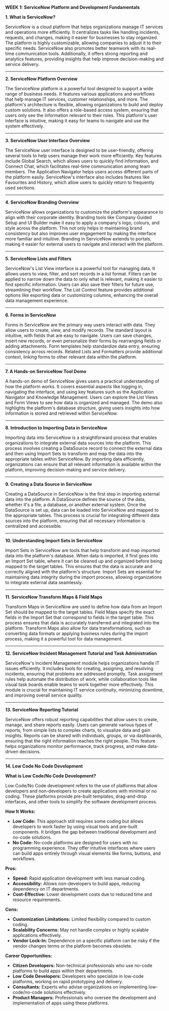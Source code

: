﻿**WEEK 1:** **ServiceNow Platform and Development Fundamentals**

**1. What is ServiceNow?**

ServiceNow is a cloud platform that helps organizations manage IT services and operations more efficiently. It centralizes tasks like handling incidents, requests, and changes, making it easier for businesses to stay organized. The platform is highly customizable, allowing companies to adjust it to their specific needs. ServiceNow also promotes better teamwork with its real-time communication tools. Additionally, it offers strong reporting and analytics features, providing insights that help improve decision-making and service delivery.

-----
**2. ServiceNow Platform Overview**

The ServiceNow platform is a powerful tool designed to support a wide range of business needs. It features various applications and workflows that help manage IT services, customer relationships, and more. The platform's architecture is flexible, allowing organizations to build and deploy custom solutions. It also offers a role-based access system, ensuring that users only see the information relevant to their roles. This platform's user interface is intuitive, making it easy for teams to navigate and use the system effectively.

-----
**3. ServiceNow User Interface Overview**

The ServiceNow user interface is designed to be user-friendly, offering several tools to help users manage their work more efficiently. Key features include Global Search, which allows users to quickly find information, and Connect Chat, which facilitates real-time communication among team members. The Application Navigator helps users access different parts of the platform easily. ServiceNow's interface also includes features like Favourites and History, which allow users to quickly return to frequently used sections.

-----
**4. ServiceNow Branding Overview**

ServiceNow allows organizations to customize the platform's appearance to align with their corporate identity. Branding tools like Company Guided Setup and UI Builder make it easy to apply a company's logo, colours, and style across the platform. This not only helps in maintaining brand consistency but also improves user engagement by making the interface more familiar and intuitive. Branding in ServiceNow extends to portals, making it easier for external users to navigate and interact with the platform.

-----
**5. ServiceNow Lists and Filters**

ServiceNow's List View interface is a powerful tool for managing data. It allows users to view, filter, and sort records in a list format. Filters can be applied to narrow down the data to only what is relevant, making it easier to find specific information. Users can also save their filters for future use, streamlining their workflow. The List Control feature provides additional options like exporting data or customizing columns, enhancing the overall data management experience.

-----
**6. Forms in ServiceNow**

Forms in ServiceNow are the primary way users interact with data. They allow users to create, view, and modify records. The standard layout is intuitive, with fields that are easy to navigate. Users can save changes, insert new records, or even personalize their forms by rearranging fields or adding attachments. Form templates help standardize data entry, ensuring consistency across records. Related Lists and Formatters provide additional context, linking forms to other relevant data within the platform.

-----
**7. A Hands-on ServiceNow Tool Demo**

A hands-on demo of ServiceNow gives users a practical understanding of how the platform works. It covers essential aspects like logging in, navigating the interface, and using key features such as the Application Navigator and Knowledge Management. Users can explore the List Views and Form Views to see how data is organized and managed. The demo also highlights the platform's database structure, giving users insights into how information is stored and retrieved within ServiceNow.

-----
**8. Introduction to Importing Data in ServiceNow**

Importing data into ServiceNow is a straightforward process that enables organizations to integrate external data sources into the platform. This process involves creating a DataSource record to connect the external data and then using Import Sets to transform and map the data into the appropriate tables within ServiceNow. By importing data efficiently, organizations can ensure that all relevant information is available within the platform, improving decision-making and service delivery.

-----
**9. Creating a Data Source in ServiceNow**

Creating a DataSource in ServiceNow is the first step in importing external data into the platform. A DataSource defines the source of the data, whether it's a file, a database, or another external system. Once the DataSource is set up, data can be loaded into ServiceNow and mapped to the appropriate tables. This process is crucial for integrating different data sources into the platform, ensuring that all necessary information is centralized and accessible.

-----
**10. Understanding Import Sets in ServiceNow**

Import Sets in ServiceNow are tools that help transform and map imported data into the platform's database. When data is imported, it first goes into an Import Set table, where it can be cleaned up and organized before being mapped to the target tables. This ensures that the data is accurate and correctly aligned with the platform's structure. Import Sets are essential for maintaining data integrity during the import process, allowing organizations to integrate external data seamlessly.

-----
**11. ServiceNow Transform Maps & Field Maps**

Transform Maps in ServiceNow are used to define how data from an Import Set should be mapped to the target tables. Field Maps specify the exact fields in the Import Set that correspond to fields in the target table. This process ensures that data is accurately transferred and integrated into the platform. Transform Maps also allow for data transformations, such as converting data formats or applying business rules during the import process, making it a powerful tool for data management.

-----
**12. ServiceNow Incident Management Tutorial and Task Administration**

ServiceNow's Incident Management module helps organizations handle IT issues efficiently. It includes tools for creating, assigning, and resolving incidents, ensuring that problems are addressed promptly. Task assignment rules help automate the distribution of work, while collaboration tools like visual task boards enable teams to work together more effectively. This module is crucial for maintaining IT service continuity, minimizing downtime, and improving overall service quality.

-----
**13. ServiceNow Reporting Tutorial**

ServiceNow offers robust reporting capabilities that allow users to create, manage, and share reports easily. Users can generate various types of reports, from simple lists to complex charts, to visualize data and gain insights. Reports can be shared with individuals, groups, or via dashboards, ensuring that the right information reaches the right people. This feature helps organizations monitor performance, track progress, and make data-driven decisions.

-----
**14. Low Code No Code Development**

**What is Low Code/No Code Development?**

Low Code/No Code development refers to the use of platforms that allow developers and non-developers to create applications with minimal or no coding. These platforms provide pre-built templates, drag-and-drop interfaces, and other tools to simplify the software development process.

**How It Works:**

- **Low Code:** This approach still requires some coding but allows developers to work faster by using visual tools and pre-built components. It bridges the gap between traditional development and no-code solutions.
- **No Code:** No-code platforms are designed for users with no programming experience. They offer intuitive interfaces where users can build apps entirely through visual elements like forms, buttons, and workflows.

**Pros:**

- **Speed:** Rapid application development with less manual coding.
- **Accessibility:** Allows non-developers to build apps, reducing dependency on IT departments.
- **Cost-Effective:** Lower development costs due to reduced time and resource requirements.

**Cons:**

- **Customization Limitations:** Limited flexibility compared to custom coding.
- **Scalability Concerns:** May not handle complex or highly scalable applications effectively.
- **Vendor Lock-In:** Dependence on a specific platform can be risky if the vendor changes terms or the platform becomes obsolete.

**Career Opportunities:**

- **Citizen Developers:** Non-technical professionals who use no-code platforms to build apps within their departments.
- **Low Code Developers:** Developers who specialize in low-code platforms, working on rapid prototyping and delivery.
- **Consultants:** Experts who advise organizations on implementing low-code/no-code solutions effectively.
- **Product Managers:** Professionals who oversee the development and implementation of apps using these platforms.

